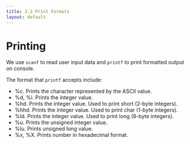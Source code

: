 ```yaml
---
title: 3.2 Print Formats
layout: default
---
```


# Printing

We use ```scanf``` to read user input data and ```printf``` to print formatted output on console.

The format that ```printf``` accepts include:

- %c. Prints the character represented by the ASCII value.
- %d, %i. Prints the integer value.
- %hd. Prints the integer value. Used to print short (2-byte integers).
- %hhd. Prints the integer value. Used to print char (1-byte integers).
- %ld. Prints the integer value. Used to print long (8-byte integers).
- %u. Prints the unsigned integer value.
- %lu. Prints unsigned long value.
- %x, %X. Prints number in hexadecimal format.
